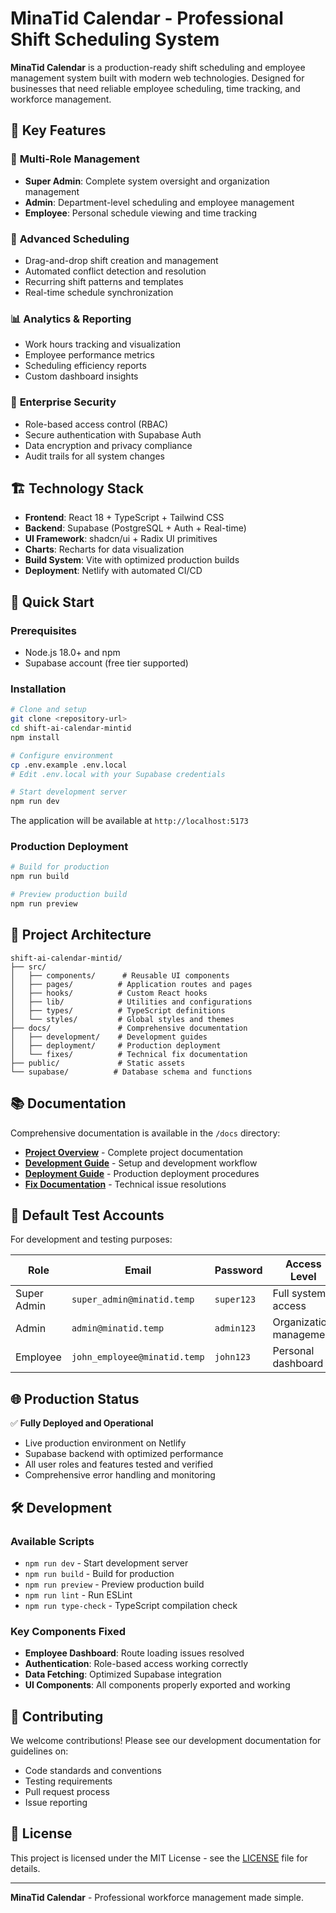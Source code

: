 # MinaTid Calendar - Professional Shift Scheduling System

**MinaTid Calendar** is a production-ready shift scheduling and employee management system built with modern web technologies. Designed for businesses that need reliable employee scheduling, time tracking, and workforce management.

## 🌟 Key Features

### 👥 **Multi-Role Management**
- **Super Admin**: Complete system oversight and organization management
- **Admin**: Department-level scheduling and employee management  
- **Employee**: Personal schedule viewing and time tracking

### 📅 **Advanced Scheduling**
- Drag-and-drop shift creation and management
- Automated conflict detection and resolution
- Recurring shift patterns and templates
- Real-time schedule synchronization

### 📊 **Analytics & Reporting**
- Work hours tracking and visualization
- Employee performance metrics
- Scheduling efficiency reports
- Custom dashboard insights

### 🔐 **Enterprise Security**
- Role-based access control (RBAC)
- Secure authentication with Supabase Auth
- Data encryption and privacy compliance
- Audit trails for all system changes

## 🏗️ Technology Stack

- **Frontend**: React 18 + TypeScript + Tailwind CSS
- **Backend**: Supabase (PostgreSQL + Auth + Real-time)
- **UI Framework**: shadcn/ui + Radix UI primitives
- **Charts**: Recharts for data visualization
- **Build System**: Vite with optimized production builds
- **Deployment**: Netlify with automated CI/CD

## 🚀 Quick Start

### Prerequisites
- Node.js 18.0+ and npm
- Supabase account (free tier supported)

### Installation

```bash
# Clone and setup
git clone <repository-url>
cd shift-ai-calendar-mintid
npm install

# Configure environment
cp .env.example .env.local
# Edit .env.local with your Supabase credentials

# Start development server
npm run dev
```

The application will be available at `http://localhost:5173`

### Production Deployment

```bash
# Build for production
npm run build

# Preview production build
npm run preview
```

## 📁 Project Architecture

```
shift-ai-calendar-mintid/
├── src/
│   ├── components/      # Reusable UI components
│   ├── pages/          # Application routes and pages
│   ├── hooks/          # Custom React hooks
│   ├── lib/            # Utilities and configurations
│   ├── types/          # TypeScript definitions
│   └── styles/         # Global styles and themes
├── docs/               # Comprehensive documentation
│   ├── development/    # Development guides
│   ├── deployment/     # Production deployment
│   └── fixes/          # Technical fix documentation
├── public/             # Static assets
└── supabase/          # Database schema and functions
```

## 📚 Documentation

Comprehensive documentation is available in the `/docs` directory:

- **[Project Overview](./docs/PROJECT_SUMMARY.md)** - Complete project documentation
- **[Development Guide](./docs/development/DEVELOPMENT_GUIDE.md)** - Setup and development workflow
- **[Deployment Guide](./docs/deployment/DEPLOYMENT_GUIDE.md)** - Production deployment procedures
- **[Fix Documentation](./docs/fixes/README.md)** - Technical issue resolutions

## 🔑 Default Test Accounts

For development and testing purposes:

| Role | Email | Password | Access Level |
|------|-------|----------|--------------|
| Super Admin | `super_admin@minatid.temp` | `super123` | Full system access |
| Admin | `admin@minatid.temp` | `admin123` | Organization management |
| Employee | `john_employee@minatid.temp` | `john123` | Personal dashboard |

## 🌐 Production Status

✅ **Fully Deployed and Operational**
- Live production environment on Netlify
- Supabase backend with optimized performance
- All user roles and features tested and verified
- Comprehensive error handling and monitoring

## 🛠️ Development

### Available Scripts
- `npm run dev` - Start development server
- `npm run build` - Build for production
- `npm run preview` - Preview production build
- `npm run lint` - Run ESLint
- `npm run type-check` - TypeScript compilation check

### Key Components Fixed
- **Employee Dashboard**: Route loading issues resolved
- **Authentication**: Role-based access working correctly
- **Data Fetching**: Optimized Supabase integration
- **UI Components**: All components properly exported and working

## 🤝 Contributing

We welcome contributions! Please see our development documentation for guidelines on:
- Code standards and conventions
- Testing requirements
- Pull request process
- Issue reporting

## 📄 License

This project is licensed under the MIT License - see the [LICENSE](LICENSE) file for details.

---

**MinaTid Calendar** - Professional workforce management made simple.